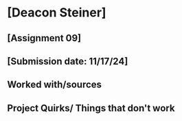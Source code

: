 # [Deacon Steiner]
## [Assignment 09]
## [Submission date: 11/17/24]
## Worked with/sources 

## Project Quirks/ Things that don't work
